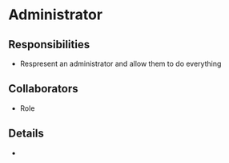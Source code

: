 # Administrator

## Responsibilities

- Respresent an administrator and allow them to do everything

## Collaborators

- Role

## Details

-
